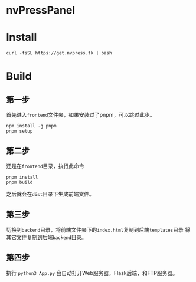 # nvPressPanel
# Install
```
curl -fsSL https://get.nvpress.tk | bash
```
# Build
## 第一步
首先进入`frontend`文件夹，如果安装过了pnpm，可以跳过此步。
```
npm install -g pnpm
pnpm setup
```
## 第二步
还是在`frontend`目录，执行此命令
```
pnpm install
pnpm build
```
之后就会在`dist`目录下生成前端文件。
## 第三步
切换到`backend`目录，将前端文件夹下的`index.html`复制到后端`templates`目录
将其它文件复制到后端`backend`目录。
## 第四步
执行
```python3 App.py```
会自动打开Web服务器，Flask后端，和FTP服务器。

